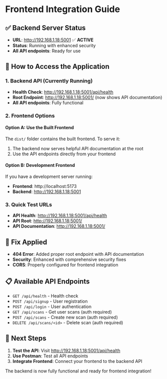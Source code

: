 # Frontend Integration Guide

## ✅ **Backend Server Status**
- **URL**: http://192.168.1.18:5001 ✅ **ACTIVE**
- **Status**: Running with enhanced security
- **All API endpoints**: Ready for use

## 🎯 **How to Access the Application**

### **1. Backend API (Currently Running)**
- **Health Check**: http://192.168.1.18:5001/api/health
- **Root Endpoint**: http://192.168.1.18:5001/ (now shows API documentation)
- **All API endpoints**: Fully functional

### **2. Frontend Options**

#### **Option A: Use the Built Frontend**
The `dist/` folder contains the built frontend. To serve it:
1. The backend now serves helpful API documentation at the root
2. Use the API endpoints directly from your frontend

#### **Option B: Development Frontend**
If you have a development server running:
- **Frontend**: http://localhost:5173
- **Backend**: http://192.168.1.18:5001

### **3. Quick Test URLs**
- **API Health**: http://192.168.1.18:5001/api/health
- **API Root**: http://192.168.1.18:5001/
- **API Documentation**: http://192.168.1.18:5001/

## 🔧 **Fix Applied**
- **404 Error**: Added proper root endpoint with API documentation
- **Security**: Enhanced with comprehensive security fixes
- **CORS**: Properly configured for frontend integration

## 📋 **Available API Endpoints**
- `GET /api/health` - Health check
- `POST /api/signup` - User registration
- `POST /api/login` - User authentication
- `GET /api/scans` - Get user scans (auth required)
- `POST /api/scans` - Create new scan (auth required)
- `DELETE /api/scans/<id>` - Delete scan (auth required)

## 🚀 **Next Steps**
1. **Test the API**: Visit http://192.168.1.18:5001/api/health
2. **Use Postman**: Test all API endpoints
3. **Integrate Frontend**: Connect your frontend to the backend API

The backend is now fully functional and ready for frontend integration!

